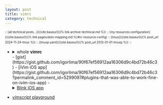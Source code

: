 ```yaml
---
layout: post
title: vimrc
category: technical
---
```


<sup><sub>:: [all technical posts...]({{site.baseurl}}{% link archive-technical.md %})</sub></sup>
<sup><sub>:: [my resources configuration]({{site.baseurl}}{% link pages/dots-mapping.md %}#rc-resource-config)</sub></sup>
<sup><sub>:: [tmux]({{site.baseurl}}{% post_url 2024-11-24-tmux %})</sub></sup>
<sup><sub>:: [tmuxp yaml]({{site.baseurl}}{% post_url 2013-01-01-tmuxp %})</sub></sup>
<sup><sub>:: </sub></sup>

- <details markdown="block"><summary>whole <strong>vimrc</strong></summary>
  
  - [latest](https://gist.github.com/igorlima/90f67ef56912aa16306d9c4bd72b46c3#file-vimrc) <sup><sub>[readme](https://gist.github.com/igorlima/90f67ef56912aa16306d9c4bd72b46c3#file-readme-md)</sub></sup>
    - [raw](https://gist.githubusercontent.com/igorlima/90f67ef56912aa16306d9c4bd72b46c3/raw/.vimrc) <sup>master branch</sup>
    - [pinned](https://gist.githubusercontent.com/igorlima/90f67ef56912aa16306d9c4bd72b46c3/raw/9e0764b5a89c90e983882b13471535529ff1ee16/.vimrc) <sup>`9e0764b` Nov 23, 2024</sup>
    
  ```sh
  wget -O .vimrc https://gist.githubusercontent.com/igorlima/90f67ef56912aa16306d9c4bd72b46c3/raw/.vimrc

  curl -L -o .vimrc https://gist.githubusercontent.com/igorlima/90f67ef56912aa16306d9c4bd72b46c3/raw/.vimrc

  # clone git repository and create a link:
  git clone https://gist.github.com/90f67ef56912aa16306d9c4bd72b46c3.git my-vimrc
  git clone git@gist.github.com:90f67ef56912aa16306d9c4bd72b46c3.git my-vimrc

  # symbolic (should be the absolute path)
  ln -s -f ~/workstation/gists/my-vimrc/.vimrc ~/.vimrc
  ```

  <!-- whole tmux config -->
  --------
  </details>
  - [gist](https://gist.github.com/igorlima/90f67ef56912aa16306d9c4bd72b46c3)
  - [iVim iOS app](https://gist.github.com/igorlima/90f67ef56912aa16306d9c4bd72b46c3?permalink_comment_id=5299097#plugins-that-was-able-to-work-fine-on-ivim-ios-app)
  - <details markdown="block"><summary><a href="https://gist.github.com/igorlima/90f67ef56912aa16306d9c4bd72b46c3?permalink_comment_id=5299097#plugins-on-blink-ios-app">Blink iOS app</a></summary>
     
    [...](https://gist.github.com/igorlima/90f67ef56912aa16306d9c4bd72b46c3?permalink_comment_id=5299097#plugins-on-blink-ios-app)
    ```sh
    wget -O README.md https://gist.githubusercontent.com/igorlima/90f67ef56912aa16306d9c4bd72b46c3/raw/README.md
     
    curl -L -o README.md https://gist.githubusercontent.com/igorlima/90f67ef56912aa16306d9c4bd72b46c3/raw/README.md
    ```
    </details>
- [_vimscript_ playground](https://igorlima.github.io/unapologetic-snippets/docs/languages/vim/script-for-debugging)
